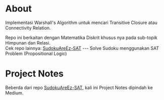 # About
Implementasi Warshall's Algorithm untuk mencari Transitive Closure atau Connectivity Relation.

Repo ini berkaitan dengan Matematika Diskrit khusus nya pada sub-topik Himpunan dan Relasi. \
Cek repo lainnya: [SudokuAreEz-SAT](https://github.com/afifabroory/SudokuAreEz-SAT) --- Solve Sudoku menggunakan SAT Problem (Propositional Logic)

# Project Notes
Beberda dari repo [SudokuAreEz-SAT](https://github.com/afifabroory/SudokuAreEz-SAT), kali ini Project Notes dipindah ke Medium.
